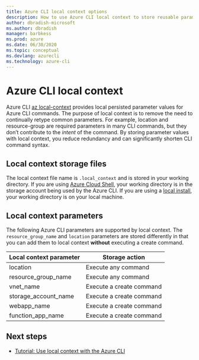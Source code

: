 ```yaml
---
title: Azure CLI local context options
description: How to use Azure CLI local context to store reusable parameter values
author: dbradish-microsoft
ms.author: dbradish
manager: barbkess
ms.prod: azure
ms.date: 06/30/2020
ms.topic: conceptual
ms.devlang: azurecli
ms.technology: azure-cli
---
```


# Azure CLI local context

Azure CLI [az local-context](/cli/azure/local-contex) provides local persisted parameter values for Azure CLI commands.  The purpose of local context is to remove the need to continually retype common parameters. For example, location and resource-group are required parameters in many CLI commands, but they don’t contribute to the _intent_ of the command.  By storing parameter values with local context, you reduce redundancy and can significantly shorten CLI command syntax.

## Local context storage files

The local context file name is `.local_context` and is stored in your working directory.  If you are using [Azure Cloud Shell](https://shell.azure.com), your working directory is in the storage account being used by the Azure CLI.  If you are using a [local install](/install-azure-cli), your working directory is on your local machine.

## Local context parameters

The following Azure CLI parameters are supported by local context.  The `resource_group_name` and `location` parameters are stored differently in that you can add them to local context **without** executing a create command.

| Local context parameter | Storage action
|-|-|
| location | Execute any command
| resource_group_name | Execute any command
| vnet_name | Execute a create command
| storage_account_name | Execute a create command
| webapp_name | Execute a create command
| function_app_name | Execute a create command

## Next steps

- [Tutorial: Use local context with the Azure CLI](azure-cli-local-context-tutorial)
